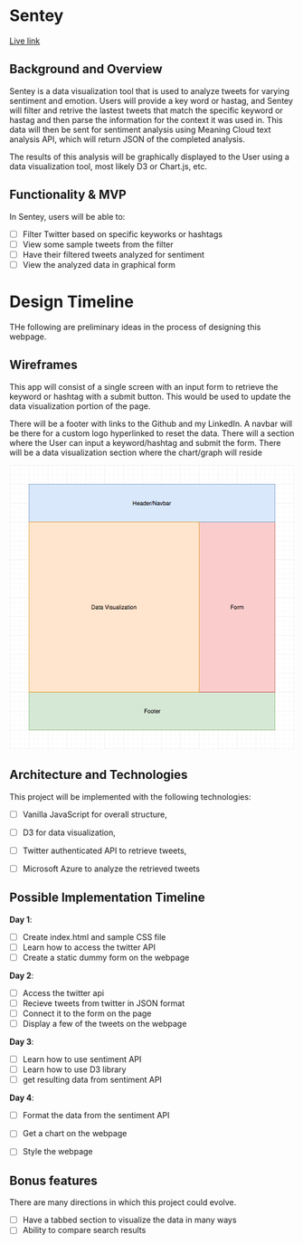 # Sentey
[Live link](http://sentey.herokuapp.com/)
## Background and Overview

Sentey is a data visualization tool that is used to analyze tweets for varying sentiment and emotion. Users will provide a key word or hastag, and Sentey will filter and retrive the lastest tweets that match the specific keyword or hastag and then parse the information for the context it was used in. This data will then be sent for sentiment analysis using Meaning Cloud text analysis API, which will return JSON of the completed analysis. 

The results of this analysis will be graphically displayed to the User using a data visualization tool, most likely D3 or Chart.js, etc. 

## Functionality & MVP  

In Sentey, users will be able to:

- [ ] Filter Twitter based on specific keyworks or hashtags
- [ ] View some sample tweets from the filter
- [ ] Have their filtered tweets analyzed for sentiment
- [ ] View the analyzed data in graphical form

# Design Timeline

THe following are preliminary ideas in the process of designing this webpage. 

## Wireframes

This app will consist of a single screen with an input form to retrieve the keyword or hashtag with a submit button. This would be used to update the data visualization portion of the page.

There will be a footer with links to the Github and my LinkedIn.
A navbar will be there for a custom logo hyperlinked to reset the data.
There will a section where the User can input a keyword/hashtag and submit the form.
There will be a data visualization section where the chart/graph will reside

![wireframes](https://github.com/nigelrodrigues15/Sentey/blob/master/images/Wireframe.png)

## Architecture and Technologies

This project will be implemented with the following technologies:

- [ ] Vanilla JavaScript for overall structure,
- [ ] D3 for data visualization,
- [ ] Twitter authenticated API to retrieve tweets,
- [ ] Microsoft Azure to analyze the retrieved tweets


## Possible Implementation Timeline

**Day 1**: 

- [ ] Create index.html and sample CSS file
- [ ] Learn how to access the twitter API
- [ ] Create a static dummy form on the webpage

**Day 2**: 

- [ ] Access the twitter api
- [ ] Recieve tweets from twitter in JSON format
- [ ] Connect it to the form on the page
- [ ] Display a few of the tweets on the webpage

**Day 3**:

- [ ] Learn how to use sentiment API
- [ ] Learn how to use D3 library
- [ ] get resulting data from sentiment API

**Day 4**:

- [ ] Format the data from the sentiment API
- [ ] Get a chart on the webpage
- [ ] Style the webpage


## Bonus features

There are many directions in which this project could evolve.

- [ ] Have a tabbed section to visualize the data in many ways
- [ ] Ability to compare search results
